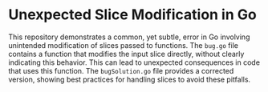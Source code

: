 # Unexpected Slice Modification in Go

This repository demonstrates a common, yet subtle, error in Go involving unintended modification of slices passed to functions.  The `bug.go` file contains a function that modifies the input slice directly, without clearly indicating this behavior. This can lead to unexpected consequences in code that uses this function. The `bugSolution.go` file provides a corrected version, showing best practices for handling slices to avoid these pitfalls.